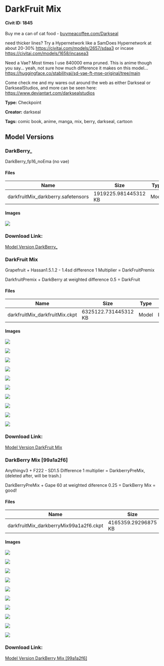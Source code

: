 # DarkFruit Mix

#### Civit ID: 1845

<p>Buy me a can of cat food - <a target="_blank" rel="ugc" href="http://buymeacoffee.com/Darkseal">buymeacoffee.com/Darkseal</a>                </p><p>need thicker lines? Try a Hypernetwork like a SamDoes Hypernetwork at about 20-30% <a target="_blank" rel="ugc" href="https://civitai.com/models/2657/sdaa3">https://civitai.com/models/2657/sdaa3</a> or incase <a target="_blank" rel="ugc" href="https://civitai.com/models/1658/incasea3">https://civitai.com/models/1658/incasea3</a></p><p>Need a Vae? Most times I use 840000 ema pruned. This is anime though you say... yeah, not sure how much difference it makes on this model... <a target="_blank" rel="ugc" href="https://huggingface.co/stabilityai/sd-vae-ft-mse-original/tree/main">https://huggingface.co/stabilityai/sd-vae-ft-mse-original/tree/main</a></p><p>Come check me and my wares out around the web as either Darkseal or DarksealStudios, and more can be seen here: <a target="_blank" rel="ugc" href="https://www.deviantart.com/darksealstudios">https://www.deviantart.com/darksealstudios</a></p>

**Type:** Checkpoint

**Creator:** darkseal

**Tags:** comic book, anime, manga, mix, berry, darkseal, cartoon

## Model Versions

### DarkBerry_

<p>DarkBerry_fp16_noEma (no vae)</p>

#### Files

| Name | Size | Type | Format | Download Url | AutoV1 | AutoV2 | SHA256 | CRC32 | BLAKE3 |
| --- | --- | --- | --- | --- | --- | --- | --- | --- | --- |
| darkfruitMix_darkberry.safetensors | 1919225.981445312 KB | Model | SafeTensor | https://civitai.com/api/download/models/42614 | CE397240 | 661A5D03A4 | 661A5D03A4EBB01F01C13E4A2347F70691E0847774C51F441B150615B2A312C2 | 7270E008 | 6BD65025A1948DB3952619EE3ABBD562E2BADEB94AF13901872D3E0A019355FB |

#### Images

<p><img src="https://image.civitai.com/xG1nkqKTMzGDvpLrqFT7WA/e0df4a5b-1458-4e14-c38f-b13a93587500/width=450/467692.jpeg" /></p>

### Download Link:

[Model Version DarkBerry_](https://civitai.com/api/download/models/42614)

### DarkFruit Mix

<p>Grapefruit + Hassan1.5.1.2 - 1.4sd difference 1 Multiplier = DarkFruitPremix</p><p>DarkfruitPremix + DarkBerry at weighted difference 0.5 = DarkFruit</p><p></p>

#### Files

| Name | Size | Type | Format | Download Url | AutoV1 | AutoV2 | SHA256 | CRC32 | BLAKE3 |
| --- | --- | --- | --- | --- | --- | --- | --- | --- | --- |
| darkfruitMix_darkfruitMix.ckpt | 6325122.731445312 KB | Model | PickleTensor | https://civitai.com/api/download/models/5396 | 27AEF13F | 12879F4052 | 12879F4052A2E0B2CFEB4255E7129946A34B062B2558B8B4443BD14EDE182823 | 8139AF42 | C776B30CA5DCB43511AB366DF16E530F1CD104994B36450460FD9087C02BDE41 |

#### Images

<p><img src="https://image.civitai.com/xG1nkqKTMzGDvpLrqFT7WA/e32bad26-f59d-413a-1dbb-bc916ce7b600/width=450/42489.jpeg" /></p>

<p><img src="https://image.civitai.com/xG1nkqKTMzGDvpLrqFT7WA/2cb417a4-c017-4695-8b01-7e00894e5c00/width=450/42488.jpeg" /></p>

<p><img src="https://image.civitai.com/xG1nkqKTMzGDvpLrqFT7WA/91547ed4-5a36-4673-1957-75031c842400/width=450/42487.jpeg" /></p>

<p><img src="https://image.civitai.com/xG1nkqKTMzGDvpLrqFT7WA/6f3b9932-918d-48f8-bfee-fa1822ed3800/width=450/42486.jpeg" /></p>

<p><img src="https://image.civitai.com/xG1nkqKTMzGDvpLrqFT7WA/a5a52a84-2e1e-4937-5a38-dc4f03a4ba00/width=450/42485.jpeg" /></p>

<p><img src="https://image.civitai.com/xG1nkqKTMzGDvpLrqFT7WA/fc02f260-13b4-4c47-3259-b6fc67488400/width=450/42484.jpeg" /></p>

<p><img src="https://image.civitai.com/xG1nkqKTMzGDvpLrqFT7WA/73cc24f5-a5f4-40d0-ea7c-9cd088706900/width=450/42483.jpeg" /></p>

<p><img src="https://image.civitai.com/xG1nkqKTMzGDvpLrqFT7WA/b535674f-e35e-4ed8-03ca-36ee23d9bb00/width=450/42482.jpeg" /></p>

<p><img src="https://image.civitai.com/xG1nkqKTMzGDvpLrqFT7WA/d75d7dcf-9c15-422a-d0b5-86e2c80da700/width=450/42481.jpeg" /></p>

<p><img src="https://image.civitai.com/xG1nkqKTMzGDvpLrqFT7WA/67bc5770-995c-4954-c6a9-8d5a85ebc000/width=450/42480.jpeg" /></p>

### Download Link:

[Model Version DarkFruit Mix](https://civitai.com/api/download/models/5396)

### DarkBerry Mix [99a1a2f6]

<p>Anythingv3 + F222 - SD1.5 Difference 1 multiplier = DarkberryPreMix, (deleted after, will be trash.)</p><p>DarkBerryPreMix + Gape 60 at weighted diference 0.25 = DarkBerry Mix = good!</p>

#### Files

| Name | Size | Type | Format | Download Url | AutoV1 | AutoV2 | SHA256 | CRC32 | BLAKE3 |
| --- | --- | --- | --- | --- | --- | --- | --- | --- | --- |
| darkfruitMix_darkberryMix99a1a2f6.ckpt | 4165359.29296875 KB | Model | PickleTensor | https://civitai.com/api/download/models/1992 | 99A1A2F6 | 25DB9DBE56 | 25DB9DBE561F98CC0A40E2EE1FE79F669A3366D5AFC0C07D6B6BA3057E4C0D7A | 1EB7156B | 54462A00716F048C43647B6E2B07CCDE7BCC2027FF5C2CD025EC7DD10068A5BB |

#### Images

<p><img src="https://image.civitai.com/xG1nkqKTMzGDvpLrqFT7WA/8f29e133-0416-4cd4-8e02-ff7582774200/width=450/16361.jpeg" /></p>

<p><img src="https://image.civitai.com/xG1nkqKTMzGDvpLrqFT7WA/1ab5a6a3-7d2c-4a3a-ef3f-47a51231c800/width=450/16365.jpeg" /></p>

<p><img src="https://image.civitai.com/xG1nkqKTMzGDvpLrqFT7WA/50eacaa5-2884-4d49-d4e1-fb665e18eb00/width=450/16352.jpeg" /></p>

<p><img src="https://image.civitai.com/xG1nkqKTMzGDvpLrqFT7WA/a73eb37f-2bb8-434c-6d79-e996011aa100/width=450/32777.jpeg" /></p>

<p><img src="https://image.civitai.com/xG1nkqKTMzGDvpLrqFT7WA/86d5f4b0-d79c-447e-7a78-33c3727be900/width=450/16371.jpeg" /></p>

<p><img src="https://image.civitai.com/xG1nkqKTMzGDvpLrqFT7WA/a00147d7-504b-4d15-295c-eb00767da400/width=450/16370.jpeg" /></p>

<p><img src="https://image.civitai.com/xG1nkqKTMzGDvpLrqFT7WA/a61d0d69-cc0e-478c-e08e-8cd5294ee400/width=450/16369.jpeg" /></p>

<p><img src="https://image.civitai.com/xG1nkqKTMzGDvpLrqFT7WA/887c5f61-c7ff-4ba4-8dfa-a20543e8a100/width=450/16368.jpeg" /></p>

<p><img src="https://image.civitai.com/xG1nkqKTMzGDvpLrqFT7WA/abca0711-1c02-4c28-4627-367c95726000/width=450/16367.jpeg" /></p>

<p><img src="https://image.civitai.com/xG1nkqKTMzGDvpLrqFT7WA/6036ff60-3976-41bb-9998-def7e25b5d00/width=450/16366.jpeg" /></p>

### Download Link:

[Model Version DarkBerry Mix [99a1a2f6]](https://civitai.com/api/download/models/1992)

